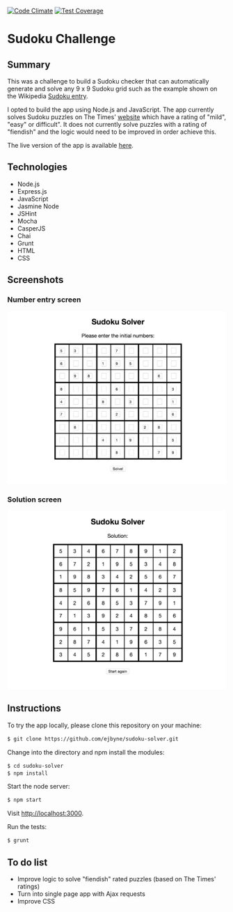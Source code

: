 [![Code Climate](https://codeclimate.com/github/ejbyne/sudoku-solver/badges/gpa.svg)](https://codeclimate.com/github/ejbyne/sudoku-solver)
[![Test Coverage](https://codeclimate.com/github/ejbyne/sudoku-solver/badges/coverage.svg)](https://codeclimate.com/github/ejbyne/sudoku-solver)

# Sudoku Challenge

## Summary

This was a challenge to build a Sudoku checker that can automatically generate and solve any 9 x 9 Sudoku grid such as the example shown on the Wikipedia [Sudoku entry](http://en.wikipedia.org/wiki/Sudoku).

I opted to build the app using Node.js and JavaScript. The app currently solves Sudoku puzzles on The Times' [website](http://www.thetimes.co.uk/tto/puzzles/sudoku) which have a rating of "mild", "easy" or difficult". It does not currently solve puzzles with a rating of "fiendish" and the logic would need to be improved in order achieve this.

The live version of the app is available [here](https://eds-sudoku-solver.herokuapp.com).

## Technologies

- Node.js
- Express.js
- JavaScript
- Jasmine Node
- JSHint
- Mocha
- CasperJS
- Chai
- Grunt
- HTML
- CSS

## Screenshots

### Number entry screen
<img src="images/numberentry_screenshot.png">

### Solution screen
<img src="images/solution_screenshot.png">

## Instructions

To try the app locally, please clone this repository on your machine:

```sh
$ git clone https://github.com/ejbyne/sudoku-solver.git
```

Change into the directory and npm install the modules:

```sh
$ cd sudoku-solver
$ npm install
```

Start the node server:

```sh
$ npm start
```

Visit <a href="http://localhost:3000">http://localhost:3000</a>.

Run the tests:

```sh
$ grunt
```

## To do list

- Improve logic to solve "fiendish" rated puzzles (based on The Times' ratings)
- Turn into single page app with Ajax requests
- Improve CSS
